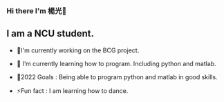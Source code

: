 ### Hi there I'm 楊光👋
## I am a NCU student.
- 🔭I'm currently working on the BCG project.

- 🌱 I’m currently learning how to program. Including python and matlab.

- 🥅2022 Goals : Being able to program python and matlab in good skills.

- ⚡Fun fact : I am learning how to dance.
<!--
**enoch-lightning/enoch-lightning** is a ✨ _special_ ✨ repository because its `README.md` (this file) appears on your GitHub profile.

Here are some ideas to get you started:

- 🔭 I’m currently working on ...
- 🌱 I’m currently learning ...
- 👯 I’m looking to collaborate on ...
- 🤔 I’m looking for help with ...
- 💬 Ask me about ...
- 📫 How to reach me: ...
- 😄 Pronouns: ...
- ⚡ Fun fact: ...
-->
